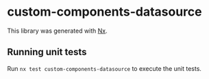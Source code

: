 # custom-components-datasource

This library was generated with [Nx](https://nx.dev).

## Running unit tests

Run `nx test custom-components-datasource` to execute the unit tests.
